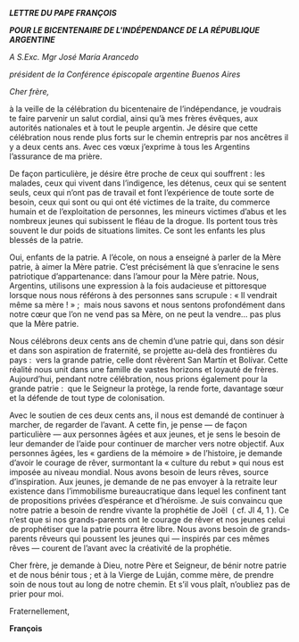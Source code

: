 ***LETTRE DU PAPE FRANÇOIS***

***POUR LE BICENTENAIRE DE L'INDÉPENDANCE DE LA RÉPUBLIQUE ARGENTINE***

*A S.Exc. Mgr José María Arancedo*

*président de la Conférence épiscopale argentine Buenos Aires*

*Cher frère,*

à la veille de la célébration du bicentenaire de l’indépendance, je voudrais te faire parvenir un salut cordial, ainsi qu’à mes frères évêques, aux autorités nationales et à tout le peuple argentin. Je désire que cette célébration nous rende plus forts sur le chemin entrepris par nos ancêtres il y a deux cents ans. Avec ces vœux j’exprime à tous les Argentins l’assurance de ma prière.

De façon particulière, je désire être proche de ceux qui souffrent : les malades, ceux qui vivent dans l’indigence, les détenus, ceux qui se sentent seuls, ceux qui n’ont pas de travail et font l’expérience de toute sorte de besoin, ceux qui sont ou qui ont été victimes de la traite, du commerce humain et de l’exploitation de personnes, les mineurs victimes d’abus et les nombreux jeunes qui subissent le fléau de la drogue. Ils portent tous très souvent le dur poids de situations limites. Ce sont les enfants les plus blessés de la patrie.

Oui, enfants de la patrie. A l’école, on nous a enseigné à parler de la Mère patrie, à aimer la Mère patrie. C’est précisément là que s’enracine le sens patriotique d’appartenance: dans l’amour pour la Mère patrie. Nous, Argentins, utilisons une expression à la fois audacieuse et pittoresque lorsque nous nous référons à des personnes sans scrupule : « Il vendrait même sa mère ! » ;  mais nous savons et nous sentons profondément dans notre cœur que l’on ne vend pas sa Mère, on ne peut la vendre... pas plus que la Mère patrie.

Nous célébrons deux cents ans de chemin d’une patrie qui, dans son désir et dans son aspiration de fraternité, se projette au-delà des frontières du pays :  vers la grande patrie, celle dont rêvèrent San Martín et Bolívar. Cette réalité nous unit dans une famille de vastes horizons et loyauté de frères. Aujourd’hui, pendant notre célébration, nous prions également pour la grande patrie :  que le Seigneur la protège, la rende forte, davantage sœur et la défende de tout type de colonisation.

Avec le soutien de ces deux cents ans, il nous est demandé de continuer à marcher, de regarder de l’avant. A cette fin, je pense — de façon particulière — aux personnes âgées et aux jeunes, et je sens le besoin de leur demander de l’aide pour continuer de marcher vers notre objectif. Aux personnes âgées, les « gardiens de la mémoire » de l’histoire, je demande d’avoir le courage de rêver, surmontant la « culture du rebut » qui nous est imposée au niveau mondial. Nous avons besoin de leurs rêves, source d’inspiration. Aux jeunes, je demande de ne pas envoyer à la retraite leur existence dans l’immobilisme bureaucratique dans lequel les confinent tant de propositions privées d’espérance et d’héroïsme. Je suis convaincu que notre patrie a besoin de rendre vivante la prophétie de Joël  ( cf. Jl 4, 1 ). Ce n’est que si nos grands-parents ont le courage de rêver et nos jeunes celui de prophétiser que la patrie pourra être libre. Nous avons besoin de grands-parents rêveurs qui poussent les jeunes qui — inspirés par ces mêmes rêves — courent de l’avant avec la créativité de la prophétie.

Cher frère, je demande à Dieu, notre Père et Seigneur, de bénir notre patrie et de nous bénir tous ; et à la Vierge de Luján, comme mère, de prendre soin de nous tout au long de notre chemin. Et s’il vous plaît, n’oubliez pas de prier pour moi.

Fraternellement,

**François**